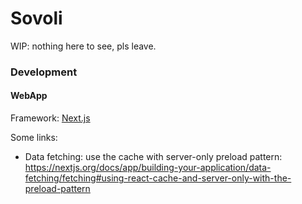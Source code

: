 # Sovoli

WIP: nothing here to see, pls leave.

### Development

#### WebApp

Framework: [Next.js](https://nextjs.org/)

Some links:

- Data fetching: use the cache with server-only preload pattern: https://nextjs.org/docs/app/building-your-application/data-fetching/fetching#using-react-cache-and-server-only-with-the-preload-pattern